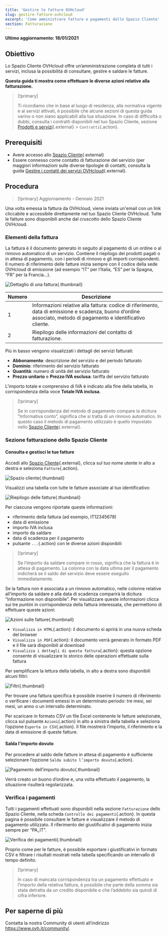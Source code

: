 ```yaml
---
title: 'Gestire le fatture OVHcloud'
slug: gestire-fatture-ovhcloud
excerpt: 'Come amministrare fatture e pagamenti dallo Spazio Cliente'
section: Fatturazione
---
```


**Ultimo aggiornamento: 18/01/2021**

## Obiettivo

Lo Spazio Cliente OVHcloud offre un’amministrazione completa di tutti i servizi, inclusa la possibilità di consultare, gestire e saldare le fatture.

**Questa guida ti mostra come effettuare le diverse azioni relative alla fatturazione.**

> [!primary]
>
> Ti ricordiamo che in base al luogo di residenza, alla normativa vigente e ai servizi attivati, è possibile che alcune sezioni di questa guida varino o non siano applicabili alla tua situazione. In caso di difficoltà o dubbi, consulta i contratti disponibili nel tuo Spazio Cliente, sezione [Prodotti e servizi](https://www.ovh.com/auth/?action=gotomanager){.external} > `Contratti`{.action}.
>

## Prerequisiti

- Avere accesso allo [Spazio Cliente](https://www.ovh.com/auth/?action=gotomanager){.external}
- Essere connesso come contatto di fatturazione del servizio (per maggiori informazioni sulle diverse tipologie di contatti, consulta la guida [Gestire i contatti dei servizi OVHcloud](https://docs.ovh.com/it/customer/gestisci_i_tuoi_contatti/){.external}.


## Procedura

> [!primary]
> Aggiornamento - Gennaio 2021
>
Una volta emessa la fattura da OVHcloud, viene inviata un'email con un link cliccabile e accessibile direttamente nel tuo Spazio Cliente OVHcloud. Tutte le fatture sono disponibili anche dal cruscotto dello Spazio Cliente OVHcloud.
>

### Elementi della fattura

La fattura è il documento generato in seguito al pagamento di un ordine o al rinnovo automatico di un servizio. Contiene il riepilogo dei prodotti pagati o in attesa di pagamento, con i periodi di rinnovo e gli importi corrispondenti. Il numero di riferimento delle fatture inizia sempre con il codice della sede OVHcloud di emissione (ad esempio “IT” per l’Italia, “ES” per la Spagna, “FR” per la Francia...).

![Dettaglio di una fattura](images/invoice_ovh.png){.thumbnail}

|Numero|Descrizione|
|---|---|
|1|Informazioni relative alla fattura: codice di riferimento, data di emissione e scadenza, buono d’ordine associato, metodo di pagamento e identificativo cliente.|
|2|Riepilogo delle informazioni del contatto di fatturazione.|

Più in basso vengono visualizzati i dettagli dei servizi fatturati:

- <b>Abbonamento</b>: descrizione del servizio e del periodo fatturato
- <b>Dominio</b>: riferimento del servizio fatturato
- <b>Quantità</b>: numero di unità del servizio fatturato 
- <b>Prezzo unitario</b> e <b>Prezzo IVA esclusa</b>: tariffa del servizio fatturato

L’importo totale e comprensivo di IVA è indicato alla fine della tabella, in corrispondenza della voce <b>Totale IVA inclusa</b>.

> [!primary]
>
> Se in corrispondenza del metodo di pagamento compare la dicitura “Informativa conto”, significa che si tratta di un rinnovo automatico. In questo caso il metodo di pagamento utilizzato è quello impostato nello [Spazio Cliente](https://www.ovh.com/auth/?action=gotomanager){.external}.
>


### Sezione fatturazione dello Spazio Cliente

#### Consulta e gestisci le tue fatture

Accedi allo [Spazio Cliente](https://www.ovh.com/auth/?action=gotomanager){.external}, clicca sul tuo nome utente in alto a destra e seleziona `Fatture`{.action}. 

![Spazio cliente](images/hubinvoices.png){.thumbnail}

Visualizzi una tabella con tutte le fatture associate al tuo identificativo: 

![Riepilogo delle fatture](images/billing_section.png){.thumbnail}

Per ciascuna vengono riportate queste informazioni:

- riferimento della fattura (ad esempio, IT12345678)
- data di emissione
- importo IVA inclusa
- importo da saldare
- data di scadenza per il pagamento 
- pulsante `...`{.action} con le diverse azioni disponibili


> [!primary]
>
> Se l’importo da saldare compare in rosso, significa che la fattura è in attesa di pagamento. La colonna con la data ultima per il pagamento indicherà se il saldo del servizio deve essere eseguito immediatamente.
>

Se la fattura non è associata a un rinnovo automatico, nelle colonne relative all’importo da saldare e alla data di scadenza comparirà la dicitura “Informazione non disponibile”. Per visualizzare queste informazioni clicca sui tre puntini in corrispondenza della fattura interessata, che permettono di effettuare queste azioni:

![Azioni sulle fatture](images/actions_choices.png){.thumbnail}

- `Visualizza in HTML`{.action}: il documento si aprirà in una nuova scheda del browser
- `Visualizza in PDF`{.action}: il documento verrà generato in formato PDF e il file sarà disponibili al download
- `Visualizza i dettagli di questa fattura`{.action}\: questa opzione consente di visualizzare lo storico delle operazioni effettuate sulla fattura


Per semplificare la lettura della tabella, in alto a destra sono disponibili alcuni filtri:

![Filtri](images/sort_filters.png){.thumbnail}

Per trovare una fattura specifica è possibile inserire il numero di riferimento o verificare i documenti emessi in un determinato periodo: tre mesi, sei mesi, un anno o un intervallo determinato.

Per scaricare in formato CSV un file Excel contenente le fatture selezionate, clicca sul pulsante `Azioni`{.action} in alto a sinistra della tabella e seleziona l’opzione `Esporta in CSV`{.action}. Il file mostrerà l’importo, il riferimento e la data di emissione di queste fatture.

#### Salda l'importo dovuto

Per procedere al saldo delle fatture in attesa di pagamento è sufficiente selezionare l’opzione `Salda subito l’importo dovuto`{.action}.

![Pagamento dell’importo dovuto](images/pay_debt.png){.thumbnail}

Verrà creato un buono d’ordine e, una volta effettuato il pagamento, la situazione risulterà regolarizzata.


### Verifica i pagamenti

Tutti i pagamenti effettuati sono disponibili nella sezione `Fatturazione` dello Spazio Cliente, nella scheda `Controllo dei pagamenti`{.action}. In questa pagina è possibile consultare le fatture e visualizzare il metodo di pagamento utilizzato. Il riferimento dei giustificativi di pagamento inizia sempre per “PA_IT”.

![Verifica dei pagamenti](images/payment_tracking.png){.thumbnail}

Proprio come per le fatture, è possibile esportare i giustificativi in formato CSV e filtrare i risultati mostrati nella tabella specificando un intervallo di tempo definito.

> [!primary]
>
> In caso di mancata corrispondenza tra un pagamento effettuato e l’importo della relativa fattura, è possibile che parte della somma sia stata detratta da un credito disponibile e che l’addebito sia quindi di cifra inferiore.
>


## Per saperne di più

Contatta la nostra Community di utenti all’indirizzo <https://www.ovh.it/community/>.
